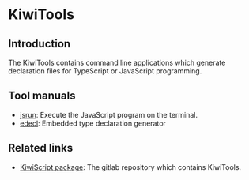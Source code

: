 # KiwiTools

## Introduction
The KiwiTools contains command line applications which generate declaration files for TypeScript or JavaScript programming.

## Tool manuals
* [jsrun](./Document/jsrun-man.md): Execute the JavaScript program on the terminal.
* [edecl](./Document/edecl-man.md): Embedded type declaration generator

## Related links
* [KiwiScript package](../README.md): The gitlab repository which contains KiwiTools.

